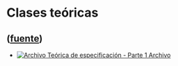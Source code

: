 # Clases teóricas
([fuente](https://campus.exactas.uba.ar/course/view.php?id=990&section=5))
---
  - [![Archivo](https://campus.exactas.uba.ar/theme/image.php/magazine/core/1462913092/f/pdf) Teórica de especificación - Parte 1 Archivo](https://campus.exactas.uba.ar/mod/resource/view.php?id=53236)

